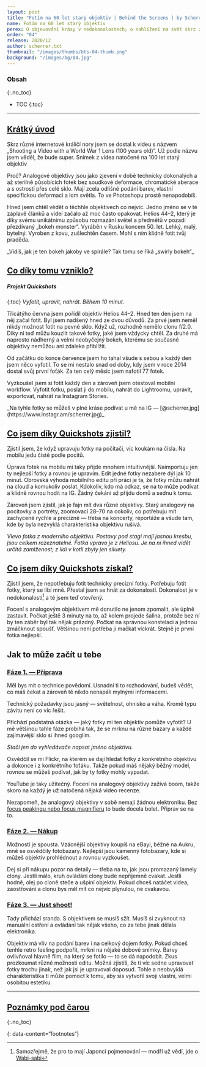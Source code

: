 ```yaml
---
layout: post
title: "Fotím na 60 let starý objektiv | Behind the Screens | by Scherrer.txt"
name: Fotím na 60 let starý objektiv
perex: O objevování krásy v nedokonalostech; o nahlížení na svět skrz zaprášený starý sklo
order: "04"
release: 2020/12
author: scherrer.txt
thumbnail: "/images/thumbs/bts-04-thumb.png"
background: "/images/bg/04.jpg"
---
```


### Obsah
{:.no_toc}

* TOC
{:toc}

---

## [Krátký úvod](#obsah)
Skrz různé internetové králičí nory jsem se dostal k videu s názvem „Shooting a Video with a World War 1 Lens (100 years old)“. Už podle názvu jsem věděl, že bude super.
Snímek z videa natočené na 100 let starý objektiv

<div class="gallery-container">
  <div class="gallery-single" style="background-image: url('https://miro.medium.com/v2/resize:fit:4800/format:webp/1*aXp_wxvLvuYLXi21_Siz6w.png');"></div>
</div>

Proč? Analogové objektivy jsou jako zjevení v době technicky dokonalých a až sterilně působících fotek bez soudkové deformace, chromatické aberace a s ostrostí přes celé sklo. Mají zcela odlišné podání barev, vlastní specifickou deformaci a lom světla. To ve Photoshopu prostě nenapodobíš.

Hned jsem chtěl vědět o těchhle objektivech co nejvíc. Jedno jméno se v té záplavě článků a videí začalo až moc často opakovat. Helios 44–2, který je díky svému unikátnímu způsobu rozmazání světel a předmětů v pozadí přezdívaný „bokeh monster“. Vyráběn v Rusku koncem 50. let. Lehký, malý, bytelný. Vyroben z kovu, zušlechtěn časem. Mohl s ním klidně fotit tvůj praděda.

<div class="gallery-container">
  <div class="gallery-single" style="background-image: url('https://miro.medium.com/v2/resize:fit:4800/format:webp/1*Y2Gp-YZdwJYGY-wXzYT-Dg.jpeg');"></div>
  <div class="gallery-single" style="background-image: url('https://miro.medium.com/v2/resize:fit:640/format:webp/1*RTvcLkDaXBgvK-U9cBZ5pw.jpeg');"></div>
  <div class="gallery-single" style="background-image: url('https://miro.medium.com/v2/resize:fit:640/format:webp/1*nvyM4yzrLhWqCd_xXgT9Rg.jpeg');"></div>
</div>
_Vidíš, jak je ten bokeh jakoby ve spirále? Tak tomu se říká „swirly bokeh“_

## [Co díky tomu vzniklo?](#obsah)
##### Projekt Quickshots
{:toc}
_Vyfotit, upravit, nahrát. Během 10 minut._

Třicátýho června jsem pořídil objektiv Helios 44–2. Hned ten den jsem na něj začal fotit. Byl jsem nadšený hned ze dvou důvodů. Za prvé jsem neměl nikdy možnost fotit na pevné sklo. Když už, rozhodně nemělo clonu f/2.0. Díky ní teď můžu kouzlit takové fotky, jaké jsem vždycky chtěl. Za druhé má naprosto nádherný a velmi neobyčejný bokeh, kterému se současné objektivy nemůžou ani zdaleka přiblížit.

Od začátku do konce července jsem ho tahal všude s sebou a každý den jsem něco vyfotil. To se mi nestalo snad od doby, kdy jsem v roce 2014 dostal svůj první foťák. Za ten celý měsíc jsem nafotil 77 fotek.

Vyzkoušel jsem si fotit každý den a zároveň jsem otestoval mobilní workflow. Vyfotit fotku, poslat ji do mobilu, nahrát do Lightroomu, upravit, exportovat, nahrát na Instagram Stories.

<div class="gallery-container">
  <div class="gallery-single" style="background-image: url('https://miro.medium.com/v2/resize:fit:4800/format:webp/1*SBemD9ED1xzokJcQ_jGyXw.png');"></div>
</div>
_Na tyhle fotky se můžeš v plné kráse podívat u mě na IG — [@scherrer.jpg](https://www.instagr.am/scherrer.jpg)_

## [Co jsem díky Quickshots zjistil?](#obsah)

Zjistil jsem, že když upravuju fotky na počítači, víc koukám na čísla. Na mobilu jedu čistě podle pocitů.

Úprava fotek na mobilu mi taky přijde mnohem intuitivnější. Naimportuju jen ty nejlepší fotky a rovnou je upravím. Edit jedné fotky nezabere dýl jak 10 minut. Obrovská výhoda mobilního editu při práci je ta, že fotky můžu nahrát na cloud a komukoliv poslat. Kdokoliv, kdo má odkaz, se na to může podívat a klidně rovnou hodit na IG. Žádný čekání až přijdu domů a sednu k tomu.

Zároveň jsem zjistil, jak je fajn mít dva různé objektivy. Starý analogový na pocitovky a portréty, zoomovací 28–70 na cokoliv, co potřebuju mít zachycené rychle a precizně — třeba na koncerty, reportáže a všude tam, kde by byla nezvyklá charakteristika objektivu rušivá.

<div class="gallery-container">
  <div class="gallery-single" style="background-image: url('https://miro.medium.com/v2/resize:fit:640/format:webp/1*H0zZZv5B4cLi6ViECs13pg.jpeg');"></div>
  <div class="gallery-single" style="background-image: url('https://miro.medium.com/v2/resize:fit:640/format:webp/1*MBplsn6B6hIZZspRqURvnA.jpeg');"></div>
</div>

_Vlevo fotka z moderního objektivu. Postavy pod stagí mají jasnou kresbu, jsou celkem rozeznatelné. Fotka vpravo je z Heliosu. Je na ní ihned vidět určitá zamlženost; z lidí v kotli zbyly jen siluety._

## [Co jsem díky Quickshots získal?](#obsah)

Zjistil jsem, že nepotřebuju fotit technicky precizní fotky. Potřebuju fotit fotky, který se líbí mně. Přestal jsem se hnát za dokonalostí. Dokonalost je v nedokonalosti[^1] a té jsem teď otevřený.

Focení s analogovým objektivem mě donutilo ne jenom zpomalit, ale úplně zastavit. Počkat ještě 3 minuty na to, až kolem projede šalina, protože bez ní by ten záběr byl tak nějak prázdný. Počkat na správnou konstelaci a jednou zmáčknout spoušť. Většinou není potřeba ji mačkat víckrát. Stejně je první fotka nejlepší.

<div class="gallery-container">
  <div class="gallery-single" style="background-image: url('https://miro.medium.com/v2/resize:fit:4800/format:webp/1*rRGVSgn0Rlz1KsYfVAZcSw.jpeg');"></div>
  <div class="gallery-single" style="background-image: url('https://miro.medium.com/v2/resize:fit:640/format:webp/1*hlhFoSyHtD2l4ih1-d4I4g.jpeg');"></div>
  <div class="gallery-single" style="background-image: url('https://miro.medium.com/v2/resize:fit:640/format:webp/1*CBtZfthGvzCFPrDlrRZarg.jpeg');"></div>
</div>

## Jak to může začít u tebe
### [Fáze 1. — Příprava](#obsah)

Měl bys mít o technice povědomí. Usnadní ti to rozhodování, budeš vědět, co máš čekat a zároveň tě nikdo nenapálí mylnými informacemi.

Technický požadavky jsou jasný — světelnost, ohnisko a váha. Kromě typu závitu není co víc řešit.

Přichází podstatná otázka — jaký fotky mi ten objektiv pomůže vyfotit? U mě většinou tahle fáze probíhá tak, že se mrknu na různé bazary a každé zajímavější sklo si ihned googlím.

<div class="gallery-container">
  <div class="gallery-single" style="background-image: url('https://miro.medium.com/v2/resize:fit:4800/format:webp/1*Kfgy56ewRXvpAdTTgTDwOg.png');"></div>
  <div class="gallery-single" style="background-image: url('https://miro.medium.com/v2/resize:fit:4800/format:webp/1*GWJQOOxuEiKYDOM26bivVA.png');"></div>
</div>

_Stačí jen do vyhledávače napsat jméno objektivu._

Osvědčil se mi Flickr, na kterém se dají hledat fotky z konkrétního objektivu a dokonce i z konkrétního foťáku. Takže pokud máš nějaký běžný model, rovnou se můžeš podívat, jak by ty fotky mohly vypadat.

YouTube je taky užitečný. Focení na analogový objektivy zažívá boom, takže skoro na každý je už natočená nějaká video recenze.

Nezapomeň, že analogový objektivy v sobě nemají žádnou elektroniku. Bez [focus peakingu nebo focus magnifieru](https://www.youtube.com/watch?v=GH_3f5xmJ_k) to bude docela bolet. Připrav se na to.

<div class="gallery-container">
  <div class="gallery-single" style="background-image: url('https://miro.medium.com/v2/resize:fit:628/format:webp/1*eHvSIqG0zpN-0f7YCDBn2g.jpeg');"></div>
  <div class="gallery-single" style="background-image: url('https://miro.medium.com/v2/resize:fit:630/format:webp/1*OlNuaNOXdulDjNhNCffYzQ.jpeg');"></div>
  <div class="gallery-single" style="background-image: url('https://miro.medium.com/v2/resize:fit:640/format:webp/1*UjG4jPBNnIMLuq5twnik0g.jpeg');"></div>
</div>

### [Fáze 2. — Nákup](#obsah)

Možností je spousta. Vzácnější objektivy koupíš na eBayi, běžné na Aukru, mně se osvědčily fotobazary. Nejlepší jsou kamenný fotobazary, kde si můžeš objektiv prohlédnout a rovnou vyzkoušet.

Dej si při nákupu pozor na detaily — třeba na to, jak jsou promazaný lamely clony. Jestli málo, kruh ovládání clony bude nepříjemně cvakat. Jestli hodně, olej po cloně steče a ušpiní objektiv. Pokud chceš natáčet videa, zaostřování a clonu bys měl mít co nejvíc plynulou, ne cvakavou.

<div class="gallery-container">
  <div class="gallery-single" style="background-image: url('https://miro.medium.com/v2/resize:fit:640/format:webp/1*ElpePQaAc9Y7SLprX3s_Pg.jpeg');"></div>
  <div class="gallery-single" style="background-image: url('https://miro.medium.com/v2/resize:fit:640/format:webp/1*0I3Ro99bp5xkWZCWaAOC_A.jpeg');"></div>
  <div class="gallery-single" style="background-image: url('https://miro.medium.com/v2/resize:fit:640/format:webp/1*Gq8hq3t5rYX3Ko5arn2lpQ.jpeg');"></div>
</div>

### [Fáze 3. — Just shoot!](#obsah)

Tady přichází sranda. S objektivem se musíš sžít. Musíš si zvyknout na manuální ostření a ovládání tak nějak všeho, co za tebe jinak dělala elektronika.

Objektiv má vliv na podání barev i na celkový dojem fotky. Pokud chceš tenhle retro feeling podpořit, mrkni na nějaké dobové snímky. Barvy ovlivňoval hlavně film, na který se fotilo — to se dá napodobit. Zkus prozkoumat různé možnosti editu. Možná zjistíš, že ti víc sedne upravovat fotky trochu jinak, než jak jsi je upravoval doposud. Tohle a neobvyklá charakteristika ti může pomoct k tomu, aby sis vytvořil svoji vlastní, velmi osobitou estetiku.

<div class="gallery-container">
  <div class="gallery-single" style="background-image: url('https://miro.medium.com/v2/resize:fit:4800/format:webp/1*BP1pAtwR-cE9dIXSHRP09A.jpeg');"></div>
  <div class="gallery-single" style="background-image: url('https://miro.medium.com/v2/resize:fit:640/format:webp/1*Udz80F0qRQlWGzE9BBNozQ.jpeg');"></div>
  <div class="gallery-single" style="background-image: url('https://miro.medium.com/v2/resize:fit:4800/format:webp/1*uMVdzYRb1m0DnV7q4olAvw.jpeg');"></div>
</div>

---
## [Poznámky pod čarou](#obsah)
{:.no_toc}

{: data-content=“footnotes“}

[^1]: Samozřejmě, že pro to mají Japonci pojmenování — modří už vědí, jde o [Wabi-sabi](https://cs.wikipedia.org/wiki/Wabi-sabi)
